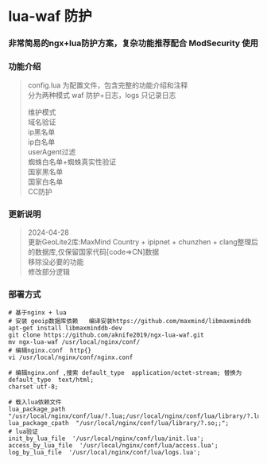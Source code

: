 # lua-waf 防护

### 非常简易的ngx+lua防护方案，复杂功能推荐配合 ModSecurity 使用

### 功能介绍
> config.lua 为配置文件，包含完整的功能介绍和注释  
> 分为两种模式 waf 防护+日志，logs 只记录日志  
>  
> 维护模式  
> 域名验证  
> ip黑名单  
> ip白名单  
> userAgent过滤  
> 蜘蛛白名单+蜘蛛真实性验证  
> 国家黑名单  
> 国家白名单  
> CC防护  

### 更新说明
> 2024-04-28  
> 更新GeoLite2库:MaxMind Country + ipipnet + chunzhen + clang整理后的数据库,仅保留国家代码[code=>CN]数据   
> 移除没必要的功能  
> 修改部分逻辑  

### 部署方式
``` shell
# 基于nginx + lua
# 安装 geoip数据库依赖   编译安装https://github.com/maxmind/libmaxminddb
apt-get install libmaxminddb-dev
git clone https://github.com/aknife2019/ngx-lua-waf.git
mv ngx-lua-waf /usr/local/nginx/conf/
# 编辑nginx.conf  http{}
vi /usr/local/nginx/conf/nginx.conf
```

``` nginx
# 编辑nginx.onf ,搜索 default_type  application/octet-stream; 替换为
default_type  text/html;
charset utf-8;

# 载入lua依赖文件
lua_package_path  "/usr/local/nginx/conf/lua/?.lua;/usr/local/nginx/conf/lua/library/?.lua;;";
lua_package_cpath  "/usr/local/nginx/conf/lua/library/?.so;;";
# lua验证
init_by_lua_file  '/usr/local/nginx/conf/lua/init.lua';
access_by_lua_file  '/usr/local/nginx/conf/lua/access.lua';
log_by_lua_file  '/usr/local/nginx/conf/lua/logs.lua';
```
